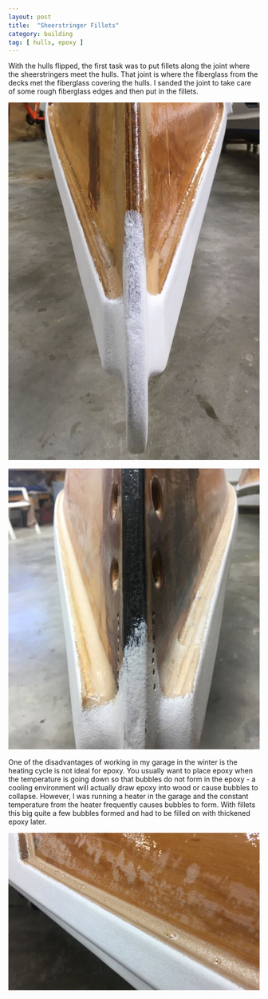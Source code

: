 ```yaml
---
layout: post
title:  "Sheerstringer Fillets"
category: building
tag: [ hulls, epoxy ]
---
```


With the hulls flipped, the first task was to put fillets along the joint where the sheerstringers meet the hulls. That joint is where the fiberglass from the decks met the fiberglass covering the hulls. I sanded the joint to take care of some rough fiberglass edges and then put in the fillets.

![Before Fillets](/assets/images/sheerstringers.jpg)

![Fillet on One Side](/assets/images/sheerstringer-fillets.jpg)

One of the disadvantages of working in my garage in the winter is the heating cycle is not ideal for epoxy. You usually want to place epoxy when the temperature is going down so that bubbles do not form in the epoxy - a cooling environment will actually draw epoxy into wood or cause bubbles to collapse. However, I was running a heater in the garage and the constant temperature from the heater frequently causes bubbles to form. With fillets this big quite a few bubbles formed and had to be filled on with thickened epoxy later.

![Bubbles in the Fillets](/assets/images/sheerstringer-fillets-bubbles.jpg)
